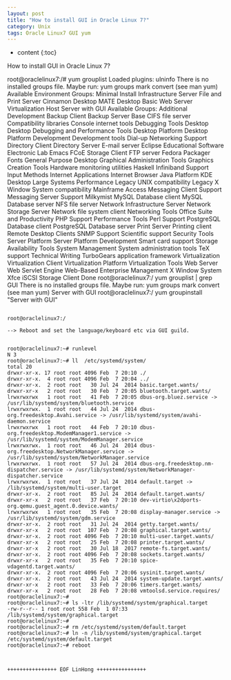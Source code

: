 ```yaml
---
layout: post
title: "How to install GUI in Oracle Linux 7?"
category: Unix
tags: Oracle Linux7 GUI yum 
---
```


* content
{:toc}

How to install GUI in Oracle Linux 7?










root@oraclelinux7:/# yum grouplist
Loaded plugins: ulninfo
There is no installed groups file.
Maybe run: yum groups mark convert (see man yum)
Available Environment Groups:
   Minimal Install
   Infrastructure Server
   File and Print Server
   Cinnamon Desktop
   MATE Desktop
   Basic Web Server
   Virtualization Host
   Server with GUI
Available Groups:
   Additional Development
   Backup Client
   Backup Server
   Base
   CIFS file server
   Compatibility libraries
   Console internet tools
   Debugging Tools
   Desktop
   Desktop Debugging and Performance Tools
   Desktop Platform
   Desktop Platform Development
   Development tools
   Dial-up Networking Support
   Directory Client
   Directory Server
   E-mail server
   Eclipse
   Educational Software
   Electronic Lab
   Emacs
   FCoE Storage Client
   FTP server
   Fedora Packager
   Fonts
   General Purpose Desktop
   Graphical Administration Tools
   Graphics Creation Tools
   Hardware monitoring utilities
   Haskell
   Infiniband Support
   Input Methods
   Internet Applications
   Internet Browser
   Java Platform
   KDE Desktop
   Large Systems Performance
   Legacy UNIX compatibility
   Legacy X Window System compatibility
   Mainframe Access
   Messaging Client Support
   Messaging Server Support
   Milkymist
   MySQL Database client
   MySQL Database server
   NFS file server
   Network Infrastructure Server
   Network Storage Server
   Network file system client
   Networking Tools
   Office Suite and Productivity
   PHP Support
   Performance Tools
   Perl Support
   PostgreSQL Database client
   PostgreSQL Database server
   Print Server
   Printing client
   Remote Desktop Clients
   SNMP Support
   Scientific support
   Security Tools
   Server Platform
   Server Platform Development
   Smart card support
   Storage Availability Tools
   System Management
   System administration tools
   TeX support
   Technical Writing
   TurboGears application framework
   Virtualization
   Virtualization Client
   Virtualization Platform
   Virtualization Tools
   Web Server
   Web Servlet Engine
   Web-Based Enterprise Management
   X Window System
   Xfce
   iSCSI Storage Client
Done
root@oraclelinux7:/ yum grouplist | grep GUI
There is no installed groups file.
Maybe run: yum groups mark convert (see man yum)
   Server with GUI
root@oraclelinux7:/ yum groupinstall "Server with GUI"
~~~~~

root@oraclelinux7:/ 

--> Reboot and set the language/keyboard etc via GUI guild.


root@oraclelinux7:~# runlevel
N 3
root@oraclelinux7:~# ll  /etc/systemd/system/
total 20
drwxr-xr-x. 17 root root 4096 Feb  7 20:10 ./
drwxr-xr-x.  4 root root 4096 Feb  7 20:04 ../
drwxr-xr-x.  2 root root   30 Jul 24  2014 basic.target.wants/
drwxr-xr-x   2 root root   30 Feb  7 20:05 bluetooth.target.wants/
lrwxrwxrwx   1 root root   41 Feb  7 20:05 dbus-org.bluez.service -> /usr/lib/systemd/system/bluetooth.service
lrwxrwxrwx.  1 root root   44 Jul 24  2014 dbus-org.freedesktop.Avahi.service -> /usr/lib/systemd/system/avahi-daemon.service
lrwxrwxrwx   1 root root   44 Feb  7 20:10 dbus-org.freedesktop.ModemManager1.service -> /usr/lib/systemd/system/ModemManager.service
lrwxrwxrwx.  1 root root   46 Jul 24  2014 dbus-org.freedesktop.NetworkManager.service -> /usr/lib/systemd/system/NetworkManager.service
lrwxrwxrwx.  1 root root   57 Jul 24  2014 dbus-org.freedesktop.nm-dispatcher.service -> /usr/lib/systemd/system/NetworkManager-dispatcher.service
lrwxrwxrwx.  1 root root   37 Jul 24  2014 default.target -> /lib/systemd/system/multi-user.target
drwxr-xr-x.  2 root root   85 Jul 24  2014 default.target.wants/
drwxr-xr-x   2 root root   37 Feb  7 20:10 dev-virtio\x2dports-org.qemu.guest_agent.0.device.wants/
lrwxrwxrwx   1 root root   35 Feb  7 20:08 display-manager.service -> /usr/lib/systemd/system/gdm.service
drwxr-xr-x.  2 root root   31 Jul 24  2014 getty.target.wants/
drwxr-xr-x   2 root root  107 Feb  7 20:08 graphical.target.wants/
drwxr-xr-x.  2 root root 4096 Feb  7 20:10 multi-user.target.wants/
drwxr-xr-x   2 root root   25 Feb  7 20:08 printer.target.wants/
drwxr-xr-x   2 root root   30 Jul 18  2017 remote-fs.target.wants/
drwxr-xr-x.  2 root root 4096 Feb  7 20:08 sockets.target.wants/
drwxr-xr-x   2 root root   35 Feb  7 20:10 spice-vdagentd.target.wants/
drwxr-xr-x.  2 root root 4096 Feb  7 20:06 sysinit.target.wants/
drwxr-xr-x.  2 root root   43 Jul 24  2014 system-update.target.wants/
drwxr-xr-x   2 root root   33 Feb  7 20:06 timers.target.wants/
drwxr-xr-x   2 root root   28 Feb  7 20:08 vmtoolsd.service.requires/
root@oraclelinux7:~# 
root@oraclelinux7:~# ls -ltr /lib/systemd/system/graphical.target
-rw-r--r-- 1 root root 558 Feb  1 07:33 /lib/systemd/system/graphical.target
root@oraclelinux7:~# 
root@oraclelinux7:~# rm /etc/systemd/system/default.target
root@oraclelinux7:~# ln -n /lib/systemd/system/graphical.target /etc/systemd/system/default.target
root@oraclelinux7:~# reboot


	
++++++++++++++++ EOF LinHong ++++++++++++++++	





